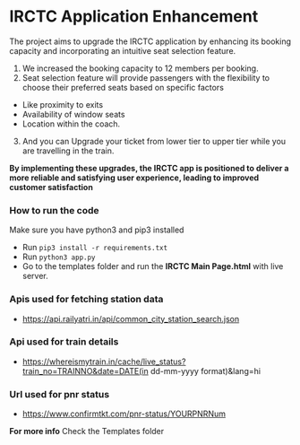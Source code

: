 # IRCTC Application Enhancement
The project aims to upgrade the IRCTC application by enhancing its booking capacity and incorporating an intuitive seat selection feature.
1) We increased the booking capacity to 12 members per booking.
2) Seat selection feature will provide passengers with the flexibility to choose their preferred seats based on specific factors
- Like proximity to exits
- Availability of window seats
- Location within the coach.
3) And you can Upgrade your ticket from lower tier to upper tier while you are travelling in the train.
  
 **By implementing
 these upgrades, the IRCTC app is positioned to deliver a more reliable
 and satisfying user experience, leading to improved customer satisfaction**

### How to run the code

Make sure you have python3 and pip3 installed
- Run ```pip3 install -r requirements.txt```
- Run ```python3 app.py```
- Go to the templates folder and run the **IRCTC Main Page.html** with live server.


### Apis used for fetching station data
* https://api.railyatri.in/api/common_city_station_search.json
### Api used for train details
* https://whereismytrain.in/cache/live_status?train_no=TRAINNO&date=DATE(in dd-mm-yyyy format)&lang=hi
### Url used for pnr status
* https://www.confirmtkt.com/pnr-status/YOURPNRNum

**For more info**
Check the Templates folder
